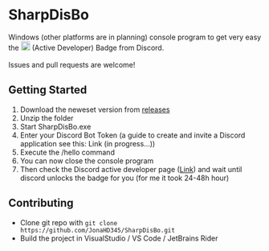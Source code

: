 # SharpDisBo

Windows (other platforms are in planning) console program to get very easy the <img src="https://github.com/user-attachments/assets/f57a541b-78d9-4c95-b8e3-9c30d6b731a0" width="18px" height="18px"></img> (Active Developer) Badge from Discord. <br><br>
Issues and pull requests are welcome!

## Getting Started
1. Download the neweset version from [releases](https://github.com/JonaHD345/SharpDisBo/releases/)
2. Unzip the folder
3. Start SharpDisBo.exe
4. Enter your Discord Bot Token (a guide to create and invite a Discord application see this: Link (in progress...))
5. Execute the /hello command
6. You can now close the console program
7. Then check the Discord active developer page ([Link](https://discord.com/developers/active-developer)) and wait until discord unlocks the badge for you (for me it took 24-48h hour)

## Contributing
- Clone git repo with ```git clone https://github.com/JonaHD345/SharpDisBo.git```
- Build the project in VisualStudio / VS Code / JetBrains Rider
